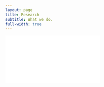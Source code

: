 ```yaml
---
layout: page
title: Research
subtitle: What we do.
full-width: true
---
```


<object data="/assets/Research_07062023.pdf" type="application/pdf" width="700px" height="700px">
    <embed src="/assets/Research_07062023.pdf">
    </embed>
</object>

